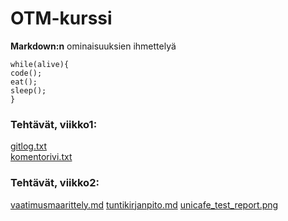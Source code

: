 # OTM-kurssi

**Markdown:n** ominaisuuksien ihmettelyä

```
while(alive){
code();
eat();
sleep();
}
```
### Tehtävät, viikko1:  
[gitlog.txt](https://github.com/sokkanen/ot-harjoitustyo/blob/master/laskarit/viikko1/gitlog.txt)  
[komentorivi.txt](https://github.com/sokkanen/ot-harjoitustyo/blob/master/laskarit/viikko1/komentorivi.txt)

### Tehtävät, viikko2:  
[vaatimusmaarittely.md](https://github.com/sokkanen/ot-harjoitustyo/blob/master/dokumentointi/vaatimusmaarittely.md)
[tuntikirjanpito.md](https://github.com/sokkanen/ot-harjoitustyo/blob/master/dokumentointi/tuntikirjanpito.md)
[unicafe_test_report.png](
https://github.com/sokkanen/ot-harjoitustyo/blob/master/laskarit/viikko2/unicafe_test_report.png)
